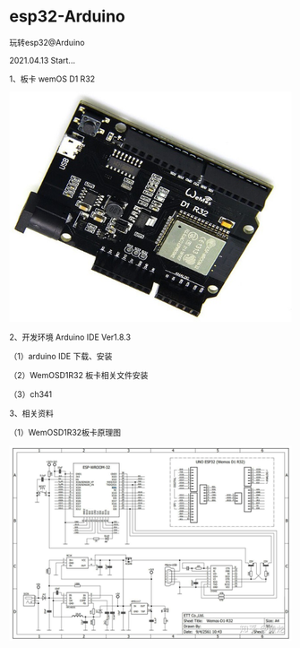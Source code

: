 # esp32-Arduino

玩转esp32@Arduino

2021.04.13 Start...

1、板卡 wemOS D1 R32

![WemOSD1R32板卡](/img/WemosD1R32.jpg)

2、开发环境 Arduino IDE Ver1.8.3
   
（1）arduino IDE 下载、安装

（2）WemOSD1R32 板卡相关文件安装

（3）ch341

3、相关资料

（1）WemOSD1R32板卡原理图

![WemOSD1R32板卡原理图](/img/WemosD1R32板卡原理图.jpg)



